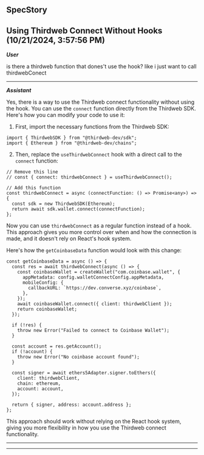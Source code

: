 ## SpecStory

## Using Thirdweb Connect Without Hooks (10/21/2024, 3:57:56 PM)

_**User**_

is there a thirdweb function that dones't use the hook? like i just want to call thirdwebConect

---

_**Assistant**_

Yes, there is a way to use the Thirdweb connect functionality without using the hook. You can use the `connect` function directly from the Thirdweb SDK. Here's how you can modify your code to use it:

1. First, import the necessary functions from the Thirdweb SDK:

```typescript:screens/Onboarding/OnboardingGetStartedScreen.tsx
import { ThirdwebSDK } from "@thirdweb-dev/sdk";
import { Ethereum } from "@thirdweb-dev/chains";
```

2. Then, replace the `useThirdwebConnect` hook with a direct call to the `connect` function:

```typescript:screens/Onboarding/OnboardingGetStartedScreen.tsx
// Remove this line
// const { connect: thirdwebConnect } = useThirdwebConnect();

// Add this function
const thirdwebConnect = async (connectFunction: () => Promise<any>) => {
  const sdk = new ThirdwebSDK(Ethereum);
  return await sdk.wallet.connect(connectFunction);
};
```

Now you can use `thirdwebConnect` as a regular function instead of a hook. This approach gives you more control over when and how the connection is made, and it doesn't rely on React's hook system.

Here's how the `getCoinbaseData` function would look with this change:

```typescript:screens/Onboarding/OnboardingGetStartedScreen.tsx
const getCoinbaseData = async () => {
  const res = await thirdwebConnect(async () => {
    const coinbaseWallet = createWallet("com.coinbase.wallet", {
      appMetadata: config.walletConnectConfig.appMetadata,
      mobileConfig: {
        callbackURL: `https://dev.converse.xyz/coinbase`,
      },
    });
    await coinbaseWallet.connect({ client: thirdwebClient });
    return coinbaseWallet;
  });

  if (!res) {
    throw new Error("Failed to connect to Coinbase Wallet");
  }

  const account = res.getAccount();
  if (!account) {
    throw new Error("No coinbase account found");
  }

  const signer = await ethers5Adapter.signer.toEthers({
    client: thirdwebClient,
    chain: ethereum,
    account: account,
  });

  return { signer, address: account.address };
};
```

This approach should work without relying on the React hook system, giving you more flexibility in how you use the Thirdweb connect functionality.

---



---

